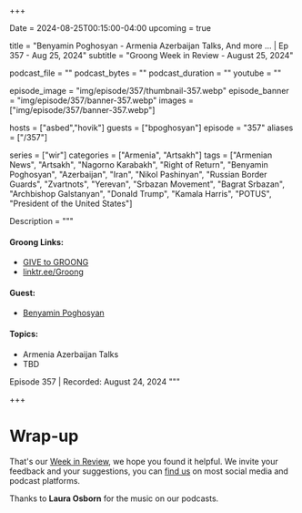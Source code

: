 +++

Date = 2024-08-25T00:15:00-04:00
upcoming = true

title = "Benyamin Poghosyan - Armenia Azerbaijan Talks, And more … | Ep 357 - Aug 25, 2024"
subtitle = "Groong Week in Review - August 25, 2024"

podcast_file = ""
podcast_bytes = ""
podcast_duration = ""
youtube = ""

episode_image = "img/episode/357/thumbnail-357.webp"
episode_banner = "img/episode/357/banner-357.webp"
images = ["img/episode/357/banner-357.webp"]

hosts = ["asbed","hovik"]
guests = ["bpoghosyan"]
episode = "357"
aliases = ["/357"]

series = ["wir"]
categories = ["Armenia", "Artsakh"]
tags = ["Armenian News", "Artsakh", "Nagorno Karabakh", "Right of Return", "Benyamin Poghosyan", "Azerbaijan", "Iran", "Nikol Pashinyan", "Russian Border Guards", "Zvartnots", "Yerevan", "Srbazan Movement", "Bagrat Srbazan", "Archbishop Galstanyan", "Donald Trump", "Kamala Harris", "POTUS", "President of the United States"]

Description = """

#### Groong Links:
* [GIVE to GROONG](https://podcasts.groong.org/donate)
* [linktr.ee/Groong](https://linktr.ee/groong)

#### Guest:
* [Benyamin Poghosyan](/guest/bpoghosyan)

#### Topics:
* Armenia Azerbaijan Talks
* TBD

Episode 357 | Recorded: August 24, 2024
"""

+++




# Wrap-up

That's our [Week in Review](https://podcasts.groong.org/), we hope you found it helpful. We invite your feedback and your suggestions, you can [find us](https://linktr.ee/groong) on most social media and podcast platforms.

Thanks to __Laura Osborn__ for the music on our podcasts.
